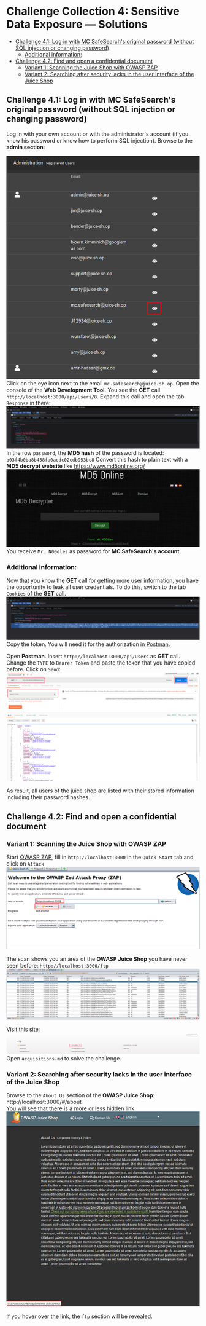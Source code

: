 # Challenge Collection 4: Sensitive Data Exposure — Solutions

   * [Challenge 4.1: Log in with MC SafeSearch's original password (without SQL injection or changing password)](#challenge-41-log-in-with-mc-safesearchs-original-password-without-sql-injection-or-changing-password)
      * [Additional information:](#additional-information)
   * [Challenge 4.2: Find and open a confidential document](#challenge-42-find-and-open-a-confidential-document)
      * [Variant 1: Scanning the Juice Shop with OWASP ZAP](#variant-1-scanning-the-juice-shop-with-owasp-zap)
      * [Variant 2: Searching after security lacks in the user interface of the Juice Shop](#variant-2-searching-after-security-lacks-in-the-user-interface-of-the-juice-shop)

## Challenge 4.1: Log in with MC SafeSearch's original password (without SQL injection or changing password)

Log in with your own account or with the administrator's account (if you know his password or know how to perform SQL injection). Browse to the **admin section**:  

![4_1_1](screenshots/solution4_1_1.png)  
Click on the eye icon next to the email `mc.safesearch@juice-sh.op`.
Open the console of the **Web Development Tool**. You see the **GET** call `http://localhost:3000/api/Users/8`. Expand this call and open the tab `Response` in there:
![4_1_2](screenshots/solution4_1_2.png)  
In the row `password`, the **MD5 hash** of the password is located: `b03f4b0ba8b458fa0acdc02cdb953bc8`
Convert this hash to plain text with a **MD5 decrypt website** like https://www.md5online.org/
![4_1_3](screenshots/solution4_1_3.png)  
You receive `Mr. N00dles` as password for **MC SafeSearch's account**.

### Additional information:

Now that you know the **GET** call for getting more user information, you have the opportunity to leak all user credentials. To do this, switch to the tab `Cookies` of the **GET** call.  
![4_1_4](screenshots/solution4_1_4.png)  
Copy the token. You will need it for the authorization in [Postman](https://www.getpostman.com/apps).

Open **Postman**. Insert `http://localhost:3000/api/Users` as **GET** call. Change the `TYPE` to `Bearer Token` and paste the token that you have copied before. Click on `Send`:  
![4_1_5](screenshots/solution4_1_5.png)  

As result, all users of the juice shop are listed with their stored information including their password hashes.


## Challenge 4.2: Find and open a confidential document

### Variant 1: Scanning the Juice Shop with OWASP ZAP

Start [OWASP ZAP](https://github.com/zaproxy/zaproxy/wiki/Downloads), fill in `http://localhost:3000` in the `Quick Start` tab and click on `Attack`
![4_2_1](screenshots/solution4_2_1.png)  

The scan shows you an area of the **OWASP Juice Shop** you have never seen before: `http://localhost:3000/ftp`
![4_2_2](screenshots/solution4_2_2.png)  

Visit this site:
![4_2_3](screenshots/solution4_2_3.png)  
Open `acquisitions-md` to solve the challenge.

### Variant 2: Searching after security lacks in the user interface of the Juice Shop

Browse to the `About Us` section of the **OWASP Juice Shop**: http://localhost:3000/#/about  
You will see that there is a more or less hidden link:
![4_2_4](screenshots/solution4_2_4.png)  

If you hover over the link, the `ftp` section will be revealed.


